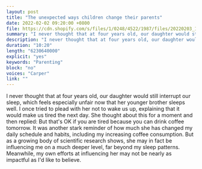```yaml
---
layout: post
title: "The unexpected ways children change their parents"
date: 2022-02-02 09:20:00 +0800
file: https://cdn.shopify.com/s/files/1/0248/4522/1987/files/20220203_1.mp3?v=1643852517
summary: "I never thought that at four years old, our daughter would still interrupt our sleep, which feels especially unfair now that her younger brother sleeps well. I once tried to plead with her not to wake us up, explaining that it would make us tired the next day. She thought about this for a moment and then replied: But that's OK if you are tired because you can drink coffee tomorrow. It was another stark reminder of how much she has changed my daily schedule and habits, including my increasing coffee consumption. But as a growing body of scientific research shows, she may in fact be influencing me on a much deeper level, far beyond my sleep patterns. Meanwhile, my own efforts at influencing her may not be nearly as impactful as I'd like to believe."
description: "I never thought that at four years old, our daughter would still interrupt our sleep, which feels especially unfair now that her younger brother sleeps well. I once tried to plead with her not to wake us up, explaining that it would make us tired the next day. She thought about this for a moment and then replied: But that's OK if you are tired because you can drink coffee tomorrow. It was another stark reminder of how much she has changed my daily schedule and habits, including my increasing coffee consumption. But as a growing body of scientific research shows, she may in fact be influencing me on a much deeper level, far beyond my sleep patterns. Meanwhile, my own efforts at influencing her may not be nearly as impactful as I'd like to believe."
duration: "10:20"
length: "6230640000"
explicit: "yes"
keywords: "Parenting"
block: "no"
voices: "Carper"
link: ""
---
```


I never thought that at four years old, our daughter would still interrupt our sleep, which feels especially unfair now that her younger brother sleeps well. I once tried to plead with her not to wake us up, explaining that it would make us tired the next day. She thought about this for a moment and then replied: But that's OK if you are tired because you can drink coffee tomorrow. It was another stark reminder of how much she has changed my daily schedule and habits, including my increasing coffee consumption. But as a growing body of scientific research shows, she may in fact be influencing me on a much deeper level, far beyond my sleep patterns. Meanwhile, my own efforts at influencing her may not be nearly as impactful as I'd like to believe.
